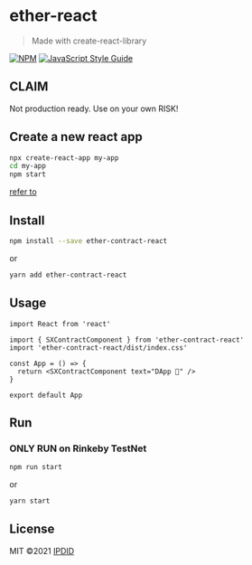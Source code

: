 # ether-react

> Made with create-react-library

[![NPM](https://img.shields.io/npm/v/ether-react.svg)](https://www.npmjs.com/package/ether-react) [![JavaScript Style Guide](https://img.shields.io/badge/code_style-standard-brightgreen.svg)](https://standardjs.com)

## CLAIM
Not production ready. Use on your own RISK!

## Create a new react app

```bash
npx create-react-app my-app
cd my-app
npm start
```

[refer to](https://reactjs.org/docs/create-a-new-react-app.html)

## Install

```bash
npm install --save ether-contract-react
```
or 
```bash
yarn add ether-contract-react
```

## Usage

```tsx
import React from 'react'

import { SXContractComponent } from 'ether-contract-react'
import 'ether-contract-react/dist/index.css'

const App = () => {
  return <SXContractComponent text="DApp 🚀" />
}

export default App
```

## Run
### ONLY RUN on Rinkeby TestNet

```bash
npm run start
```
or 
```bash
yarn start
```

## License

MIT ©2021 [IPDID](https://github.com/IPDID)
